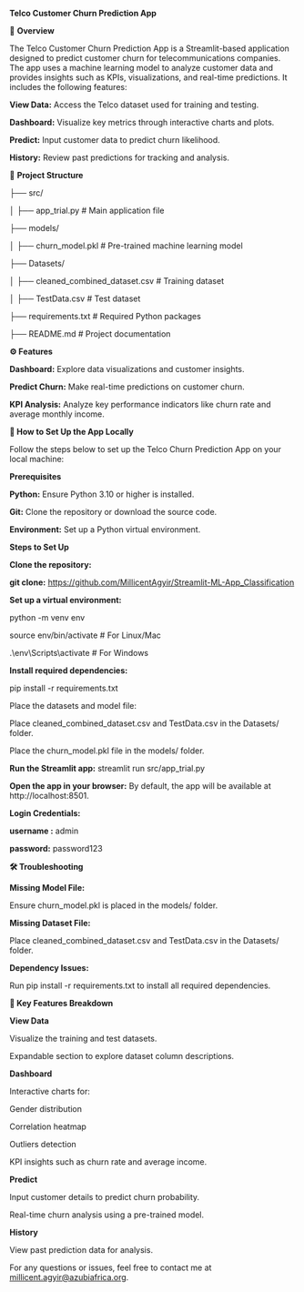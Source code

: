 **Telco Customer Churn Prediction App**

📄 **Overview**

The Telco Customer Churn Prediction App is a Streamlit-based application designed to predict customer churn for telecommunications companies. The app uses a machine learning model to analyze customer data and provides insights such as KPIs, visualizations, and real-time predictions. It includes the following features:

**View Data:** Access the Telco dataset used for training and testing.

**Dashboard:** Visualize key metrics through interactive charts and plots.

**Predict:** Input customer data to predict churn likelihood.

**History:** Review past predictions for tracking and analysis.


📂 **Project Structure**

├── src/

│   ├── app_trial.py          # Main application file

├── models/

│   ├── churn_model.pkl # Pre-trained machine learning model

├── Datasets/

│   ├── cleaned_combined_dataset.csv # Training dataset

│   ├── TestData.csv                 # Test dataset

├── requirements.txt    # Required Python packages

├── README.md           # Project documentation



**⚙️ Features**

**Dashboard:** Explore data visualizations and customer insights.

**Predict Churn:** Make real-time predictions on customer churn.

**KPI Analysis:** Analyze key performance indicators like churn rate and average monthly income.


**🚀 How to Set Up the App Locally**

Follow the steps below to set up the Telco Churn Prediction App on your local machine:

**Prerequisites**

**Python:** Ensure Python 3.10 or higher is installed.

**Git:** Clone the repository or download the source code.

**Environment:** Set up a Python virtual environment.


**Steps to Set Up**

**Clone the repository:**

**git clone:** https://github.com/MillicentAgyir/Streamlit-ML-App_Classification

**Set up a virtual environment:**

python -m venv env

source env/bin/activate   # For Linux/Mac

.\env\Scripts\activate    # For Windows


**Install required dependencies:**

pip install -r requirements.txt

Place the datasets and model file:


Place cleaned_combined_dataset.csv and TestData.csv in the Datasets/ folder.

Place the churn_model.pkl file in the models/ folder.

**Run the Streamlit app:**
streamlit run src/app_trial.py

**Open the app in your browser:**
By default, the app will be available at http://localhost:8501.



**Login Credentials:**

**username :**  admin

**password:**  password123




**🛠️ Troubleshooting**


**Missing Model File:**

Ensure churn_model.pkl is placed in the models/ folder.

**Missing Dataset File:**

Place cleaned_combined_dataset.csv and TestData.csv in the Datasets/ folder.

**Dependency Issues:**

Run pip install -r requirements.txt to install all required dependencies.

**🧩 Key Features Breakdown**


**View Data**

Visualize the training and test datasets.

Expandable section to explore dataset column descriptions.


**Dashboard**

Interactive charts for:

Gender distribution

Correlation heatmap

Outliers detection

KPI insights such as churn rate and average income.


**Predict**

Input customer details to predict churn probability.

Real-time churn analysis using a pre-trained model.


**History**

View past prediction data for analysis.



For any questions or issues, feel free to contact me at millicent.agyir@azubiafrica.org.
